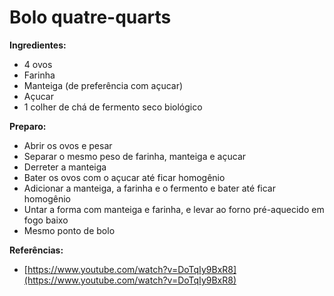 # Bolo quatre-quarts

**Ingredientes:**

* 4 ovos
* Farinha
* Manteiga \(de preferência com açucar\)
* Açucar
* 1 colher de chá de fermento seco biológico

**Preparo:**

* Abrir os ovos e pesar
* Separar o mesmo peso de farinha, manteiga e açucar
* Derreter a manteiga
* Bater os ovos com o açucar até ficar homogênio
* Adicionar a manteiga, a farinha e o fermento e bater até ficar homogênio
* Untar a forma com manteiga e farinha, e levar ao forno pré-aquecido em fogo baixo
* Mesmo ponto de bolo

**Referências:**

* [https://www.youtube.com/watch?v=DoTqIy9BxR8](https://www.youtube.com/watch?v=DoTqIy9BxR8)

